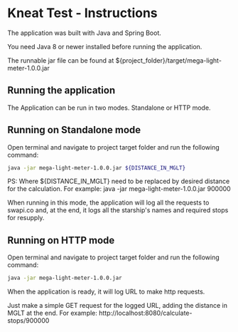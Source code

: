 # Kneat Test - Instructions
The application was built with Java and Spring Boot.

You need Java 8 or newer installed before running the application.

The runnable jar file can be found at ${project_folder}/target/mega-light-meter-1.0.0.jar

## Running the application
The Application can be run in two modes. Standalone or HTTP mode.

## Running on Standalone mode
Open terminal and navigate to project target folder and run the following command:

```bash
java -jar mega-light-meter-1.0.0.jar ${DISTANCE_IN_MGLT}
```

PS: Where ${DISTANCE_IN_MGLT} need to be replaced by desired distance for the calculation. For example: java -jar mega-light-meter-1.0.0.jar 900000

When running in this mode, the application will log all the requests to swapi.co and, at the end, it logs all the starship's names and required stops for resupply.

## Running on HTTP mode

Open terminal and navigate to project target folder and run the following command:

```bash
java -jar mega-light-meter-1.0.0.jar
```

When the application is ready, it will log URL to make http requests. 

Just make a simple GET request for the logged URL, adding the distance in MGLT at the end. For example: http://localhost:8080/calculate-stops/900000
